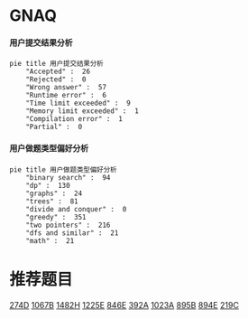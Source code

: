 # GNAQ

<!-- tabs:start -->



#### **用户提交结果分析**

```mermaid
pie title 用户提交结果分析
    "Accepted" :  26
    "Rejected" :  0
    "Wrong answer" :  57
    "Runtime error" :  6
    "Time limit exceeded" :  9
    "Memory limit exceeded" :  1
    "Compilation error" :  1
    "Partial" :  0
```

#### **用户做题类型偏好分析**

```mermaid
pie title 用户做题类型偏好分析
    "binary search" :  94
    "dp" :  130
    "graphs" :  24
    "trees" :  81
    "divide and conquer" :  0
    "greedy" :  351
    "two pointers" :  216
    "dfs and similar" :  21
    "math" :  21
```



<!-- tabs:end -->
# 推荐题目
[274D](https://codeforces.com/contest/274/problem/D)
[1067B](https://codeforces.com/contest/1067/problem/B)
[1482H](https://codeforces.com/contest/1482/problem/H)
[1225E](https://codeforces.com/contest/1225/problem/E)
[846E](https://codeforces.com/contest/846/problem/E)
[392A](https://codeforces.com/contest/392/problem/A)
[1023A](https://codeforces.com/contest/1023/problem/A)
[895B](https://codeforces.com/contest/895/problem/B)
[894E](https://codeforces.com/contest/894/problem/E)
[219C](https://codeforces.com/contest/219/problem/C)
